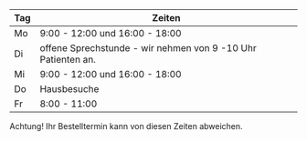 |Tag|Zeiten|
|---|---|
|Mo |9:00 - 12:00 und 16:00 - 18:00|
|Di |offene Sprechstunde - wir nehmen von 9 -10 Uhr Patienten an.|
|Mi |9:00 - 12:00 und 16:00 - 18:00 |
|Do |Hausbesuche|
|Fr |8:00 - 11:00|
  Achtung! Ihr Bestelltermin kann von diesen Zeiten abweichen.
